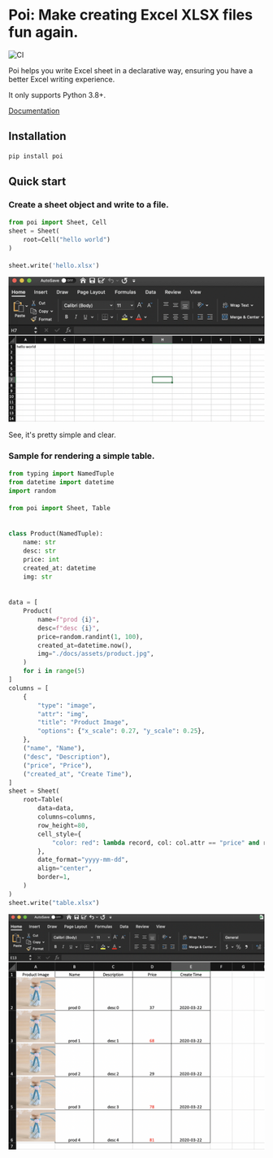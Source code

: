 # Poi: Make creating Excel XLSX files fun again.

![CI](https://github.com/ryanwang520/poi/actions/workflows/tests.yaml/badge.svg)

Poi helps you write Excel sheet in a declarative way, ensuring you have a better Excel writing experience.

It only supports Python 3.8+.

[Documentation](https://ryanwang520.github.io/poi/)

## Installation

```bash
pip install poi
```

## Quick start

### Create a sheet object and write to a file.

```python
from poi import Sheet, Cell
sheet = Sheet(
    root=Cell("hello world")
)

sheet.write('hello.xlsx')
```

![hello](https://github.com/baoshishu/poi/raw/master/docs/assets/hello.png)

See, it's pretty simple and clear.


### Sample for rendering a simple table.

```python
from typing import NamedTuple
from datetime import datetime
import random

from poi import Sheet, Table


class Product(NamedTuple):
    name: str
    desc: str
    price: int
    created_at: datetime
    img: str


data = [
    Product(
        name=f"prod {i}",
        desc=f"desc {i}",
        price=random.randint(1, 100),
        created_at=datetime.now(),
        img="./docs/assets/product.jpg",
    )
    for i in range(5)
]
columns = [
    {
        "type": "image",
        "attr": "img",
        "title": "Product Image",
        "options": {"x_scale": 0.27, "y_scale": 0.25},
    },
    ("name", "Name"),
    ("desc", "Description"),
    ("price", "Price"),
    ("created_at", "Create Time"),
]
sheet = Sheet(
    root=Table(
        data=data,
        columns=columns,
        row_height=80,
        cell_style={
            "color: red": lambda record, col: col.attr == "price" and record.price > 50
        },
        date_format="yyyy-mm-dd",
        align="center",
        border=1,
    )
)
sheet.write("table.xlsx")
```

![table](https://github.com/baoshishu/poi/raw/master/docs/assets/table.png)

